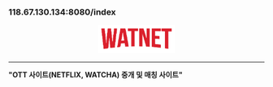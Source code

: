 ### 118.67.130.134:8080/index

<p align="center">
  <img src="/watnet/src/main/webapp/res/img/logo.png" width="30%" height="auto">
</p>

***

**"OTT 사이트(NETFLIX, WATCHA) 중개 및 매칭 사이트"**

